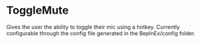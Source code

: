 # ToggleMute

Gives the user the ability to toggle their mic using a hotkey. Currently configurable through the config file generated in the BepInEx/config folder.
